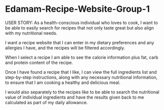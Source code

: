 # Edamam-Recipe-Website-Group-1

USER STORY:
As a health-conscious individual who loves to cook, I want to be able to easily search for recipes that not only taste great but also align with my nutritional needs.

I want a recipe website that I can enter in my dietary preferences and any allergies I have, and the recipes will be filtered accordingly.

When I select a recipe I am able to see the calorie information plus fat, carb and protein content of the recipe.

Once I have found a recipe that I like, I can view the full ingredients list and step-by-step instructions, along with any necessary nutritional information, to ensure that I am cooking a healthy and delicious meal.

I would also separately to the recipes like to be able to search the nutritional value of individual ingredients and have the results given back to me calculated as part of my daily allowance.